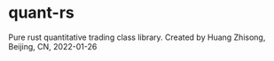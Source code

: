 # quant-rs
Pure rust quantitative trading class library. Created by Huang Zhisong, Beijing, CN, 2022-01-26
